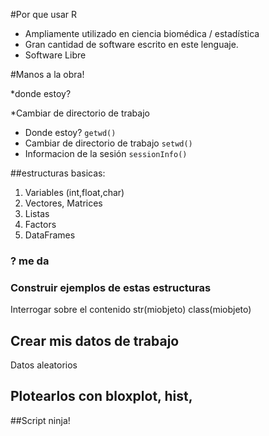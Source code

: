 #Por que usar R
* Ampliamente utilizado en ciencia biomédica / estadística
* Gran cantidad de software escrito en este lenguaje.
* Software Libre

#Manos  a la obra!

 *donde estoy? 

*Cambiar de directorio de trabajo

  * Donde estoy?
 `getwd()`
  * Cambiar de directorio de trabajo
  `setwd()`
  * Informacion de la sesión
  `sessionInfo()`

##estructuras basicas:
  1. Variables (int,float,char)
  2. Vectores, Matrices
  3. Listas
  4. Factors
  5. DataFrames


### ? me da 
### Construir ejemplos de estas estructuras

Interrogar sobre el contenido
str(miobjeto)
class(miobjeto)

## Crear mis datos de trabajo
Datos aleatorios
## Plotearlos con bloxplot, hist, 


##Script ninja!
